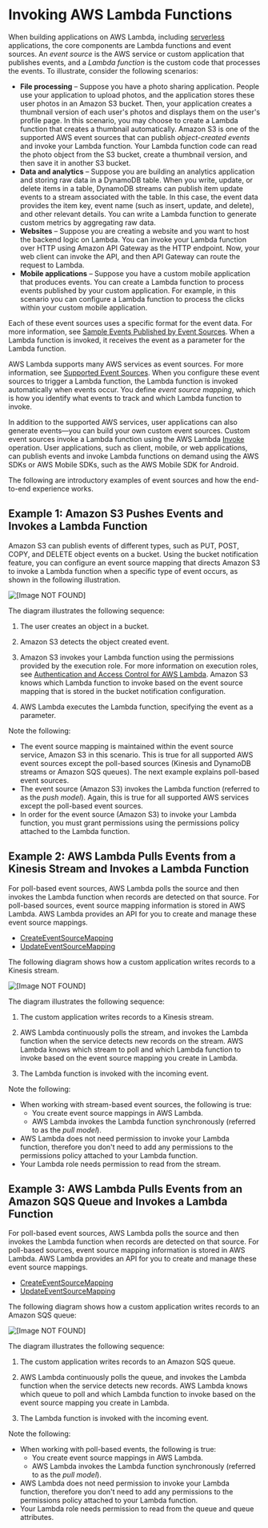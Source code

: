# Invoking AWS Lambda Functions<a name="invoking-lambda-functions"></a>

 When building applications on AWS Lambda, including [serverless](https://aws.amazon.com/serverless) applications, the core components are Lambda functions and event sources\. An *event source* is the AWS service or custom application that publishes events, and a *Lambda function* is the custom code that processes the events\. To illustrate, consider the following scenarios:
+ **File processing** – Suppose you have a photo sharing application\. People use your application to upload photos, and the application stores these user photos in an Amazon S3 bucket\. Then, your application creates a thumbnail version of each user's photos and displays them on the user's profile page\. In this scenario, you may choose to create a Lambda function that creates a thumbnail automatically\. Amazon S3 is one of the supported AWS event sources that can publish *object\-created events* and invoke your Lambda function\. Your Lambda function code can read the photo object from the S3 bucket, create a thumbnail version, and then save it in another S3 bucket\. 
+ **Data and analytics** – Suppose you are building an analytics application and storing raw data in a DynamoDB table\. When you write, update, or delete items in a table, DynamoDB streams can publish item update events to a stream associated with the table\. In this case, the event data provides the item key, event name \(such as insert, update, and delete\), and other relevant details\. You can write a Lambda function to generate custom metrics by aggregating raw data\.
+ **Websites** – Suppose you are creating a website and you want to host the backend logic on Lambda\. You can invoke your Lambda function over HTTP using Amazon API Gateway as the HTTP endpoint\. Now, your web client can invoke the API, and then API Gateway can route the request to Lambda\.
+ **Mobile applications** – Suppose you have a custom mobile application that produces events\. You can create a Lambda function to process events published by your custom application\. For example, in this scenario you can configure a Lambda function to process the clicks within your custom mobile application\. 

Each of these event sources uses a specific format for the event data\. For more information, see [Sample Events Published by Event Sources](eventsources.md)\. When a Lambda function is invoked, it receives the event as a parameter for the Lambda function\. 

AWS Lambda supports many AWS services as event sources\. For more information, see [Supported Event Sources](invoking-lambda-function.md)\. When you configure these event sources to trigger a Lambda function, the Lambda function is invoked automatically when events occur\. You define *event source mapping*, which is how you identify what events to track and which Lambda function to invoke\. 

In addition to the supported AWS services, user applications can also generate events—you can build your own custom event sources\. Custom event sources invoke a Lambda function using the AWS Lambda [Invoke](API_Invoke.md) operation\. User applications, such as client, mobile, or web applications, can publish events and invoke Lambda functions on demand using the AWS SDKs or AWS Mobile SDKs, such as the AWS Mobile SDK for Android\. 

The following are introductory examples of event sources and how the end\-to\-end experience works\.

## Example 1: Amazon S3 Pushes Events and Invokes a Lambda Function<a name="example-lambda-pushes-events-invokes-function"></a>

Amazon S3 can publish events of different types, such as PUT, POST, COPY, and DELETE object events on a bucket\. Using the bucket notification feature, you can configure an event source mapping that directs Amazon S3 to invoke a Lambda function when a specific type of event occurs, as shown in the following illustration\. 

![\[Image NOT FOUND\]](http://docs.aws.amazon.com/lambda/latest/dg/images/push-s3-example-10.png)

The diagram illustrates the following sequence:

1. The user creates an object in a bucket\.

1. Amazon S3 detects the object created event\.

1. Amazon S3 invokes your Lambda function using the permissions provided by the execution role\. For more information on execution roles, see [Authentication and Access Control for AWS Lambda](lambda-auth-and-access-control.md)\. Amazon S3 knows which Lambda function to invoke based on the event source mapping that is stored in the bucket notification configuration\. 

1. AWS Lambda executes the Lambda function, specifying the event as a parameter\.

Note the following:
+ The event source mapping is maintained within the event source service, Amazon S3 in this scenario\. This is true for all supported AWS event sources except the poll\-based sources \(Kinesis and DynamoDB streams or Amazon SQS queues\)\. The next example explains poll\-based event sources\.
+ The event source \(Amazon S3\) invokes the Lambda function \(referred to as the *push model*\)\. Again, this is true for all supported AWS services except the poll\-based event sources\.
+ In order for the event source \(Amazon S3\) to invoke your Lambda function, you must grant permissions using the permissions policy attached to the Lambda function\.

## Example 2: AWS Lambda Pulls Events from a Kinesis Stream and Invokes a Lambda Function<a name="example-lambda-pulls-kinesis-streams-events-invokes-function"></a>

For poll\-based event sources, AWS Lambda polls the source and then invokes the Lambda function when records are detected on that source\. For poll\-based sources, event source mapping information is stored in AWS Lambda\. AWS Lambda provides an API for you to create and manage these event source mappings\. 
+ [CreateEventSourceMapping](API_CreateEventSourceMapping.md)
+ [UpdateEventSourceMapping](API_UpdateEventSourceMapping.md)

The following diagram shows how a custom application writes records to a Kinesis stream\.

![\[Image NOT FOUND\]](http://docs.aws.amazon.com/lambda/latest/dg/images/kinesis-pull-10.png)

The diagram illustrates the following sequence:

1. The custom application writes records to a Kinesis stream\.

1. AWS Lambda continuously polls the stream, and invokes the Lambda function when the service detects new records on the stream\. AWS Lambda knows which stream to poll and which Lambda function to invoke based on the event source mapping you create in Lambda\.

1. The Lambda function is invoked with the incoming event\.

Note the following:
+ When working with stream\-based event sources, the following is true:
  + You create event source mappings in AWS Lambda\.
  + AWS Lambda invokes the Lambda function synchronously \(referred to as the *pull model*\)\.
+ AWS Lambda does not need permission to invoke your Lambda function, therefore you don't need to add any permissions to the permissions policy attached to your Lambda function\. 
+ Your Lambda role needs permission to read from the stream\.

## Example 3: AWS Lambda Pulls Events from an Amazon SQS Queue and Invokes a Lambda Function<a name="example-lambda-pulls-sqs-events-invokes-function"></a>

For poll\-based event sources, AWS Lambda polls the source and then invokes the Lambda function when records are detected on that source\. For poll\-based sources, event source mapping information is stored in AWS Lambda\. AWS Lambda provides an API for you to create and manage these event source mappings\. 
+ [CreateEventSourceMapping](API_CreateEventSourceMapping.md)
+ [UpdateEventSourceMapping](API_UpdateEventSourceMapping.md)

The following diagram shows how a custom application writes records to an Amazon SQS queue: 

![\[Image NOT FOUND\]](http://docs.aws.amazon.com/lambda/latest/dg/images/sqs-queue.png)

The diagram illustrates the following sequence:

1. The custom application writes records to an Amazon SQS queue\.

1. AWS Lambda continuously polls the queue, and invokes the Lambda function when the service detects new records\. AWS Lambda knows which queue to poll and which Lambda function to invoke based on the event source mapping you create in Lambda\.

1. The Lambda function is invoked with the incoming event\.

Note the following:
+ When working with poll\-based events, the following is true:
  + You create event source mappings in AWS Lambda\.
  + AWS Lambda invokes the Lambda function synchronously \(referred to as the *pull model*\)\.
+ AWS Lambda does not need permission to invoke your Lambda function, therefore you don't need to add any permissions to the permissions policy attached to your Lambda function\. 
+ Your Lambda role needs permission to read from the queue and queue attributes\.